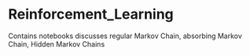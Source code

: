 # Reinforcement_Learning
Contains notebooks discusses regular Markov Chain, absorbing Markov Chain, Hidden Markov Chains
